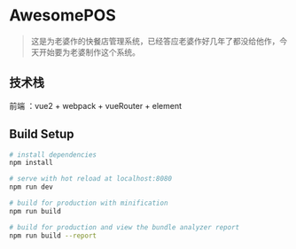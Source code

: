 # AwesomePOS 

> 这是为老婆作的快餐店管理系统，已经答应老婆作好几年了都没给他作，今天开始要为老婆制作这个系统。

## 技术栈
前端 ：vue2 + webpack + vueRouter + element

## Build Setup

``` bash
# install dependencies
npm install

# serve with hot reload at localhost:8080
npm run dev

# build for production with minification
npm run build

# build for production and view the bundle analyzer report
npm run build --report
```
